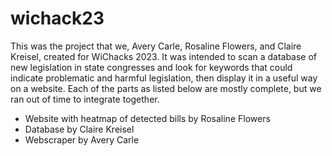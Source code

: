 # wichack23
This was the project that we, Avery Carle, Rosaline Flowers, and Claire Kreisel, created for WiChacks 2023.
It was intended to scan a database of new legislation in state congresses and look for keywords that could indicate problematic and harmful legislation, then display it in a useful way on a website.
Each of the parts as listed below are mostly complete, but we ran out of time to integrate together.
- Website with heatmap of detected bills by Rosaline Flowers
- Database by Claire Kreisel
- Webscraper by Avery Carle
